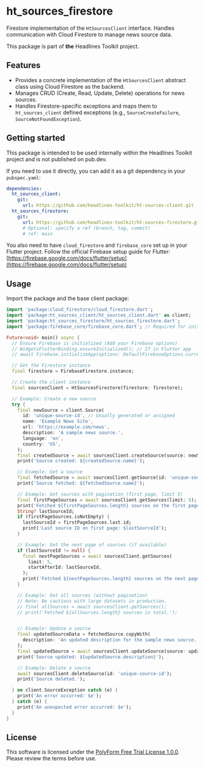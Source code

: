 # ht_sources_firestore

Firestore implementation of the `HtSourcesClient` interface. Handles communication with Cloud Firestore to manage news source data.

This package is part of **the** Headlines Toolkit project.

## Features

*   Provides a concrete implementation of the `HtSourcesClient` abstract class using Cloud Firestore as the backend.
*   Manages CRUD (Create, Read, Update, Delete) operations for news sources.
*   Handles Firestore-specific exceptions and maps them to `ht_sources_client` defined exceptions (e.g., `SourceCreateFailure`, `SourceNotFoundException`).

## Getting started

This package is intended to be used internally within the Headlines Toolkit project and is not published on pub.dev.

If you need to use it directly, you can add it as a git dependency in your `pubspec.yaml`:

```yaml
dependencies:
  ht_sources_client:
    git:
      url: https://github.com/headlines-toolkit/ht-sources-client.git
  ht_sources_firestore:
    git:
      url: https://github.com/headlines-toolkit/ht-sources-firestore.git
      # Optional: specify a ref (branch, tag, commit)
      # ref: main
```

You also need to have `cloud_firestore` and `firebase_core` set up in your Flutter project. Follow the official Firebase setup guide for Flutter: [https://firebase.google.com/docs/flutter/setup](https://firebase.google.com/docs/flutter/setup)

## Usage

Import the package and the base client package:

```dart
import 'package:cloud_firestore/cloud_firestore.dart';
import 'package:ht_sources_client/ht_sources_client.dart' as client;
import 'package:ht_sources_firestore/ht_sources_firestore.dart';
import 'package:firebase_core/firebase_core.dart'; // Required for initialization

Future<void> main() async {
  // Ensure Firebase is initialized (Add your Firebase options)
  // WidgetsFlutterBinding.ensureInitialized(); // If in Flutter app
  // await Firebase.initializeApp(options: DefaultFirebaseOptions.currentPlatform);

  // Get the Firestore instance
  final firestore = FirebaseFirestore.instance;

  // Create the client instance
  final sourcesClient = HtSourcesFirestore(firestore: firestore);

  // Example: Create a new source
  try {
    final newSource = client.Source(
      id: 'unique-source-id', // Usually generated or assigned
      name: 'Example News Site',
      url: 'https://example.com/news',
      description: 'A sample news source.',
      language: 'en',
      country: 'US',
    );
    final createdSource = await sourcesClient.createSource(source: newSource);
    print('Source created: ${createdSource.name}');

    // Example: Get a source
    final fetchedSource = await sourcesClient.getSource(id: 'unique-source-id');
    print('Source fetched: ${fetchedSource.name}');

    // Example: Get sources with pagination (first page, limit 5)
    final firstPageSources = await sourcesClient.getSources(limit: 5);
    print('Fetched ${firstPageSources.length} sources on the first page.');
    String? lastSourceId;
    if (firstPageSources.isNotEmpty) {
      lastSourceId = firstPageSources.last.id;
      print('Last source ID on first page: $lastSourceId');
    }

    // Example: Get the next page of sources (if available)
    if (lastSourceId != null) {
      final nextPageSources = await sourcesClient.getSources(
        limit: 5,
        startAfterId: lastSourceId,
      );
      print('Fetched ${nextPageSources.length} sources on the next page.');
    }

    // Example: Get all sources (without pagination)
    // Note: Be cautious with large datasets in production.
    // final allSources = await sourcesClient.getSources();
    // print('Fetched ${allSources.length} sources in total.');


    // Example: Update a source
    final updatedSourceData = fetchedSource.copyWith(
      description: 'An updated description for the sample news source.',
    );
    final updatedSource = await sourcesClient.updateSource(source: updatedSourceData);
    print('Source updated: ${updatedSource.description}');

    // Example: Delete a source
    await sourcesClient.deleteSource(id: 'unique-source-id');
    print('Source deleted.');

  } on client.SourceException catch (e) {
    print('An error occurred: $e');
  } catch (e) {
    print('An unexpected error occurred: $e');
  }
}

```

## License

This software is licensed under the [PolyForm Free Trial License 1.0.0](LICENSE). Please review the terms before use.
